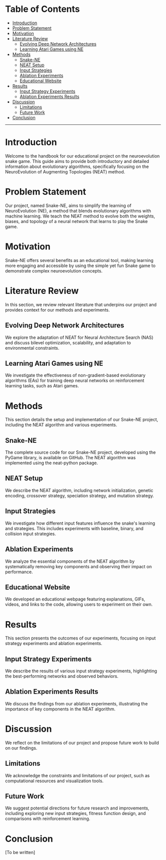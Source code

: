 # Table of Contents

- [Introduction](#introduction)
- [Problem Statement](#problem-statement)
- [Motivation](#motivation)
- [Literature Review](#literature-review)
  - [Evolving Deep Network Architectures](#evolving-deep-network-architectures)
  - [Learning Atari Games using NE](#learning-atari-games-using-ne)
- [Methods](#methods)
  - [Snake-NE](#snake-ne)
  - [NEAT Setup](#neat-setup)
  - [Input Strategies](#input-strategies)
  - [Ablation Experiments](#ablation-experiments)
  - [Educational Website](#educational-website)
- [Results](#results)
  - [Input Strategy Experiments](#input-strategy-experiments)
  - [Ablation Experiments Results](#ablation-experiments-results)
- [Discussion](#discussion)
  - [Limitations](#limitations)
  - [Future Work](#future-work)
- [Conclusion](#conclusion)

---

# Introduction
Welcome to the handbook for our educational project on the neuroevolution snake game. This guide aims to provide both introductory and detailed information about evolutionary algorithms, specifically focusing on the NeuroEvolution of Augmenting Topologies (NEAT) method.

# Problem Statement
Our project, named Snake-NE, aims to simplify the learning of NeuroEvolution (NE), a method that blends evolutionary algorithms with machine learning. We teach the NEAT method to evolve both the weights, biases, and topology of a neural network that learns to play the Snake game.

# Motivation
Snake-NE offers several benefits as an educational tool, making learning more engaging and accessible by using the simple yet fun Snake game to demonstrate complex neuroevolution concepts.

# Literature Review
In this section, we review relevant literature that underpins our project and provides context for our methods and experiments.

## Evolving Deep Network Architectures
We explore the adaptation of NEAT for Neural Architecture Search (NAS) and discuss bilevel optimization, scalability, and adaptation to environmental constraints.

## Learning Atari Games using NE
We investigate the effectiveness of non-gradient-based evolutionary algorithms (EAs) for training deep neural networks on reinforcement learning tasks, such as Atari games.

# Methods
This section details the setup and implementation of our Snake-NE project, including the NEAT algorithm and various experiments.

## Snake-NE
The complete source code for our Snake-NE project, developed using the PyGame library, is available on GitHub. The NEAT algorithm was implemented using the neat-python package.

## NEAT Setup
We describe the NEAT algorithm, including network initialization, genetic encoding, crossover strategy, speciation strategy, and mutation strategy.

## Input Strategies
We investigate how different input features influence the snake's learning and strategies. This includes experiments with baseline, binary, and collision input strategies.

## Ablation Experiments
We analyze the essential components of the NEAT algorithm by systematically removing key components and observing their impact on performance.

## Educational Website
We developed an educational webpage featuring explanations, GIFs, videos, and links to the code, allowing users to experiment on their own.

# Results
This section presents the outcomes of our experiments, focusing on input strategy experiments and ablation experiments.

## Input Strategy Experiments
We describe the results of various input strategy experiments, highlighting the best-performing networks and observed behaviors.

## Ablation Experiments Results
We discuss the findings from our ablation experiments, illustrating the importance of key components in the NEAT algorithm.

# Discussion
We reflect on the limitations of our project and propose future work to build on our findings.

## Limitations
We acknowledge the constraints and limitations of our project, such as computational resources and visualization tools.

## Future Work
We suggest potential directions for future research and improvements, including exploring new input strategies, fitness function design, and comparisons with reinforcement learning.

# Conclusion
[To be written]
